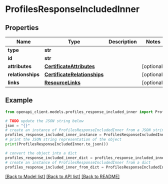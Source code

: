 # ProfilesResponseIncludedInner


## Properties

Name | Type | Description | Notes
------------ | ------------- | ------------- | -------------
**type** | **str** |  | 
**id** | **str** |  | 
**attributes** | [**CertificateAttributes**](CertificateAttributes.md) |  | [optional] 
**relationships** | [**CertificateRelationships**](CertificateRelationships.md) |  | [optional] 
**links** | [**ResourceLinks**](ResourceLinks.md) |  | [optional] 

## Example

```python
from openapi_client.models.profiles_response_included_inner import ProfilesResponseIncludedInner

# TODO update the JSON string below
json = "{}"
# create an instance of ProfilesResponseIncludedInner from a JSON string
profiles_response_included_inner_instance = ProfilesResponseIncludedInner.from_json(json)
# print the JSON string representation of the object
print(ProfilesResponseIncludedInner.to_json())

# convert the object into a dict
profiles_response_included_inner_dict = profiles_response_included_inner_instance.to_dict()
# create an instance of ProfilesResponseIncludedInner from a dict
profiles_response_included_inner_from_dict = ProfilesResponseIncludedInner.from_dict(profiles_response_included_inner_dict)
```
[[Back to Model list]](../README.md#documentation-for-models) [[Back to API list]](../README.md#documentation-for-api-endpoints) [[Back to README]](../README.md)


